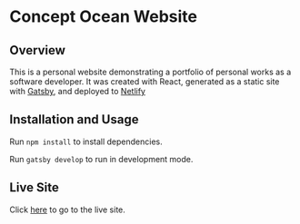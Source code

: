 # Concept Ocean Website

## Overview

This is a personal website demonstrating a portfolio of personal works as a software developer. It was created with React, generated as a static site with [Gatsby](https://www.gatsbyjs.org/docs/building-with-components/), and deployed to [Netlify](https://app.netlify.com/start/deploy?repository=https://github.com/mtlgreen/mtlgreen.com)

## Installation and Usage

Run `npm install` to install dependencies.

Run `gatsby develop` to run in development mode.

## Live Site

Click [here](https://www.conceptocean.co/) to go to the live site.
